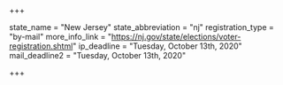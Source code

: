 +++

state_name = "New Jersey"
state_abbreviation = "nj"
registration_type = "by-mail"
more_info_link = "https://nj.gov/state/elections/voter-registration.shtml"
ip_deadline = "Tuesday, October 13th, 2020"
mail_deadline2 = "Tuesday, October 13th, 2020"

+++